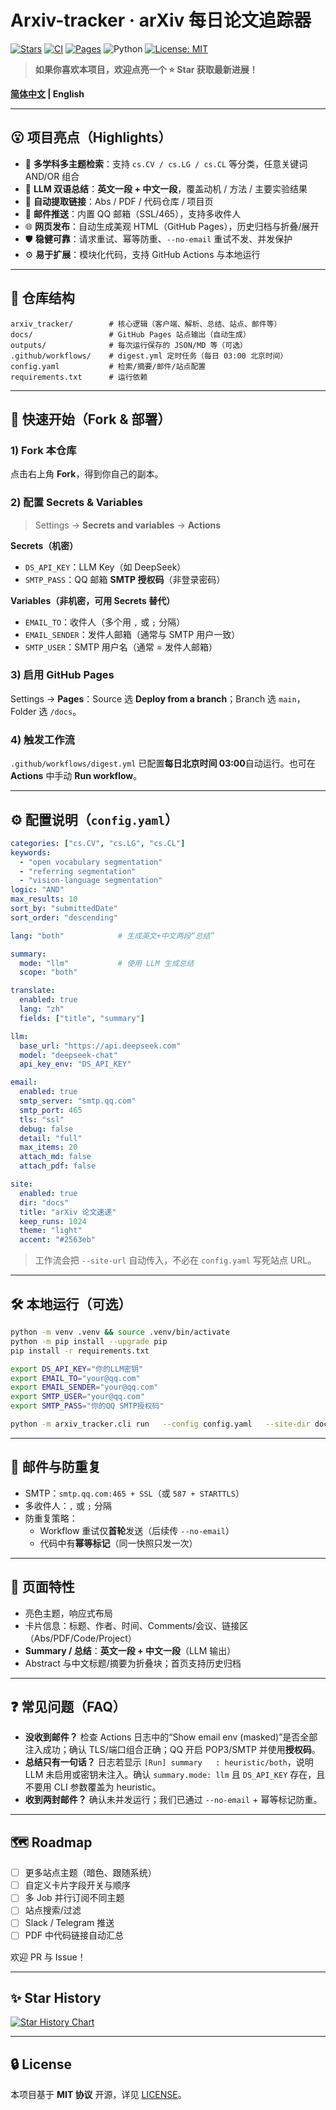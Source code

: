 # Arxiv-tracker · arXiv 每日论文追踪器

[![Stars](https://img.shields.io/github/stars/colorfulandcjy0806/Arxiv-tracker?style=flat-square)](https://github.com/colorfulandcjy0806/Arxiv-tracker/stargazers)
[![CI](https://img.shields.io/github/actions/workflow/status/colorfulandcjy0806/Arxiv-tracker/digest.yml?label=Arxiv%20Digest&style=flat-square)](../../actions)
[![Pages](https://img.shields.io/badge/GitHub%20Pages-online-2ea44f?style=flat-square)](https://colorfulandcjy0806.github.io/Arxiv-tracker/)
![Python](https://img.shields.io/badge/Python-3.10%2B-3776ab?style=flat-square&logo=python)
[![License: MIT](https://img.shields.io/badge/License-MIT-black.svg?style=flat-square)](./LICENSE)

> **如果你喜欢本项目，欢迎点亮一个 ⭐ Star 获取最新进展！**

**[简体中文](./README_CN.md) | English**

---

## 😮 项目亮点（Highlights）

- 🔎 **多学科多主题检索**：支持 `cs.CV / cs.LG / cs.CL` 等分类，任意关键词 AND/OR 组合
- 🧠 **LLM 双语总结**：**英文一段 + 中文一段**，覆盖动机 / 方法 / 主要实验结果
- 🔗 **自动提取链接**：Abs / PDF / 代码仓库 / 项目页
- 📨 **邮件推送**：内置 QQ 邮箱（SSL/465），支持多收件人
- 🌐 **网页发布**：自动生成美观 HTML（GitHub Pages），历史归档与折叠/展开
- 🛡️ **稳健可靠**：请求重试、幂等防重、`--no-email` 重试不发、并发保护
- ⚙️ **易于扩展**：模块化代码，支持 GitHub Actions 与本地运行

---

## 🧭 仓库结构

```
arxiv_tracker/        # 核心逻辑（客户端、解析、总结、站点、邮件等）
docs/                 # GitHub Pages 站点输出（自动生成）
outputs/              # 每次运行保存的 JSON/MD 等（可选）
.github/workflows/    # digest.yml 定时任务（每日 03:00 北京时间）
config.yaml           # 检索/摘要/邮件/站点配置
requirements.txt      # 运行依赖
```

---

## 🚀 快速开始（Fork & 部署）

### 1) Fork 本仓库

点击右上角 **Fork**，得到你自己的副本。

### 2) 配置 Secrets & Variables

> Settings → **Secrets and variables** → **Actions**

**Secrets（机密）**

- `DS_API_KEY`：LLM Key（如 DeepSeek）
- `SMTP_PASS`：QQ 邮箱 **SMTP 授权码**（非登录密码）

**Variables（非机密，可用 Secrets 替代）**

- `EMAIL_TO`：收件人（多个用 `,` 或 `;` 分隔）
- `EMAIL_SENDER`：发件人邮箱（通常与 SMTP 用户一致）
- `SMTP_USER`：SMTP 用户名（通常 = 发件人邮箱）

### 3) 启用 GitHub Pages

Settings → **Pages**：Source 选 **Deploy from a branch**；Branch 选 `main`，Folder 选 `/docs`。

### 4) 触发工作流

`.github/workflows/digest.yml` 已配置**每日北京时间 03:00**自动运行。也可在 **Actions** 中手动 **Run workflow**。

---

## ⚙️ 配置说明（`config.yaml`）

```yaml
categories: ["cs.CV", "cs.LG", "cs.CL"]
keywords:
  - "open vocabulary segmentation"
  - "referring segmentation"
  - "vision-language segmentation"
logic: "AND"
max_results: 10
sort_by: "submittedDate"
sort_order: "descending"

lang: "both"            # 生成英文+中文两段“总结”

summary:
  mode: "llm"           # 使用 LLM 生成总结
  scope: "both"

translate:
  enabled: true
  lang: "zh"
  fields: ["title", "summary"]

llm:
  base_url: "https://api.deepseek.com"
  model: "deepseek-chat"
  api_key_env: "DS_API_KEY"

email:
  enabled: true
  smtp_server: "smtp.qq.com"
  smtp_port: 465
  tls: "ssl"
  debug: false
  detail: "full"
  max_items: 20
  attach_md: false
  attach_pdf: false

site:
  enabled: true
  dir: "docs"
  title: "arXiv 论文速递"
  keep_runs: 1024
  theme: "light"
  accent: "#2563eb"
```

> 工作流会把 `--site-url` 自动传入，不必在 `config.yaml` 写死站点 URL。

---

## 🛠️ 本地运行（可选）

```bash
python -m venv .venv && source .venv/bin/activate
python -m pip install --upgrade pip
pip install -r requirements.txt

export DS_API_KEY="你的LLM密钥"
export EMAIL_TO="your@qq.com"
export EMAIL_SENDER="your@qq.com"
export SMTP_USER="your@qq.com"
export SMTP_PASS="你的QQ SMTP授权码"

python -m arxiv_tracker.cli run   --config config.yaml   --site-dir docs   --verbose
```

---

## 📨 邮件与防重复

- SMTP：`smtp.qq.com:465 + SSL`（或 `587 + STARTTLS`）
- 多收件人：`,` 或 `;` 分隔
- 防重复策略：
  - Workflow 重试仅**首轮**发送（后续传 `--no-email`）
  - 代码中有**幂等标记**（同一快照只发一次）

---

## 🧩 页面特性

- 亮色主题，响应式布局
- 卡片信息：标题、作者、时间、Comments/会议、链接区（Abs/PDF/Code/Project）
- **Summary / 总结**：**英文一段 + 中文一段**（LLM 输出）
- Abstract 与中文标题/摘要为折叠块；首页支持历史归档

---

## ❓ 常见问题（FAQ）

- **没收到邮件？** 检查 Actions 日志中的“Show email env (masked)”是否全部注入成功；确认 TLS/端口组合正确；QQ 开启 POP3/SMTP 并使用**授权码**。
- **总结只有一句话？** 日志若显示 `[Run] summary   : heuristic/both`，说明 LLM 未启用或密钥未注入。确认 `summary.mode: llm` 且 `DS_API_KEY` 存在，且不要用 CLI 参数覆盖为 heuristic。
- **收到两封邮件？** 确认未并发运行；我们已通过 `--no-email` + 幂等标记防重。

---

## 🗺️ Roadmap

- [ ] 更多站点主题（暗色、跟随系统）
- [ ] 自定义卡片字段开关与顺序
- [ ] 多 Job 并行订阅不同主题
- [ ] 站点搜索/过滤
- [ ] Slack / Telegram 推送
- [ ] PDF 中代码链接自动汇总

欢迎 PR 与 Issue！

---

## ✨ Star History

[![Star History Chart](https://api.star-history.com/svg?repos=colorfulandcjy0806/Arxiv-tracker&type=Date)](https://star-history.com/#colorfulandcjy0806/Arxiv-tracker&Date)

---

## 🔒 License

本项目基于 **MIT 协议** 开源，详见 [LICENSE](./LICENSE)。
